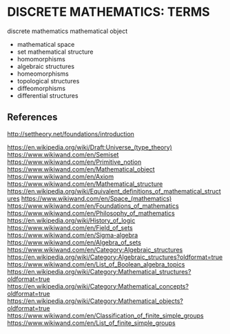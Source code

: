 # DISCRETE MATHEMATICS: TERMS

discrete mathematics
mathematical object
  - mathematical space
  - set
mathematical structure
  - homomorphisms
  - algebraic structures
  - homeomorphisms
  - topological structures
  - diffeomorphisms
  - differential structures



## References

http://settheory.net/foundations/introduction

https://en.wikipedia.org/wiki/Draft:Universe_(type_theory)
https://www.wikiwand.com/en/Semiset
https://www.wikiwand.com/en/Primitive_notion
https://www.wikiwand.com/en/Mathematical_object
https://www.wikiwand.com/en/Axiom
https://www.wikiwand.com/en/Mathematical_structure
https://en.wikipedia.org/wiki/Equivalent_definitions_of_mathematical_structures
https://www.wikiwand.com/en/Space_(mathematics)
https://www.wikiwand.com/en/Foundations_of_mathematics
https://www.wikiwand.com/en/Philosophy_of_mathematics
https://en.wikipedia.org/wiki/History_of_logic
https://www.wikiwand.com/en/Field_of_sets
https://www.wikiwand.com/en/Sigma-algebra
https://www.wikiwand.com/en/Algebra_of_sets
https://www.wikiwand.com/en/Category:Algebraic_structures
https://en.wikipedia.org/wiki/Category:Algebraic_structures?oldformat=true
https://www.wikiwand.com/en/List_of_Boolean_algebra_topics
https://en.wikipedia.org/wiki/Category:Mathematical_structures?oldformat=true
https://en.wikipedia.org/wiki/Category:Mathematical_concepts?oldformat=true
https://en.wikipedia.org/wiki/Category:Mathematical_objects?oldformat=true
https://www.wikiwand.com/en/Classification_of_finite_simple_groups
https://www.wikiwand.com/en/List_of_finite_simple_groups
